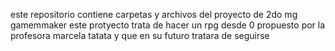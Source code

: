 este repositorio contiene carpetas y archivos del proyecto de 2do mg gamemmaker 
este protyecto trata de hacer un rpg desde 0 
propuesto por la profesora marcela tatata
y que en su futuro tratara de seguirse 


